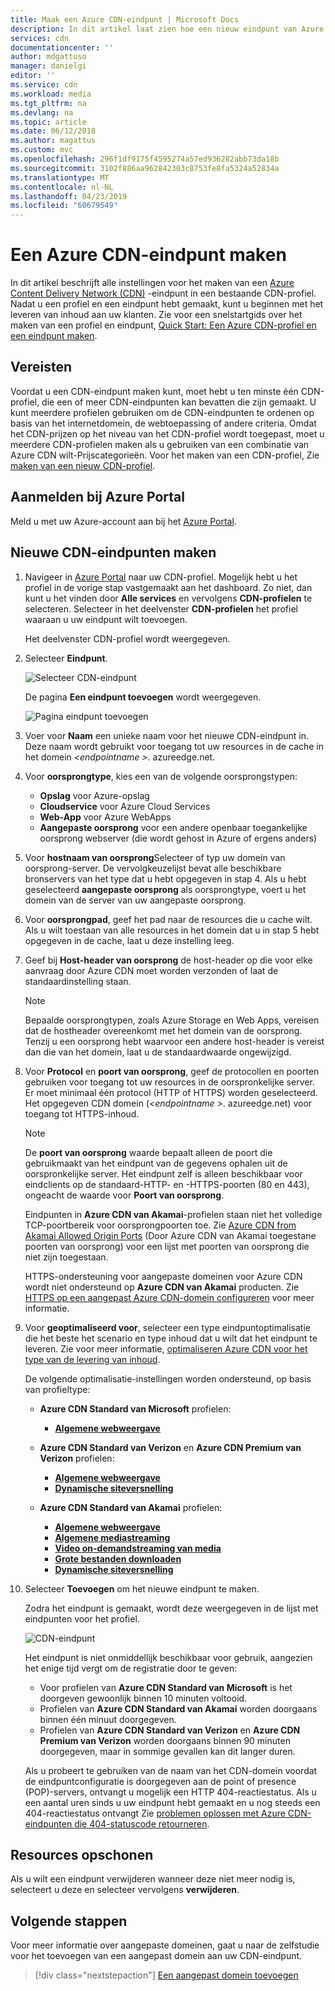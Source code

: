 ```yaml
---
title: Maak een Azure CDN-eindpunt | Microsoft Docs
description: In dit artikel laat zien hoe een nieuw eindpunt van Azure Content Delivery Network (CDN), met inbegrip van geavanceerde instellingen maken.
services: cdn
documentationcenter: ''
author: mdgattuso
manager: danielgi
editor: ''
ms.service: cdn
ms.workload: media
ms.tgt_pltfrm: na
ms.devlang: na
ms.topic: article
ms.date: 06/12/2018
ms.author: magattus
ms.custom: mvc
ms.openlocfilehash: 296f1df9175f4595274a57ed936282abb73da18b
ms.sourcegitcommit: 3102f886aa962842303c8753fe8fa5324a52834a
ms.translationtype: MT
ms.contentlocale: nl-NL
ms.lasthandoff: 04/23/2019
ms.locfileid: "60679549"
---
```

# <a name="create-an-azure-cdn-endpoint"></a>Een Azure CDN-eindpunt maken
In dit artikel beschrijft alle instellingen voor het maken van een [Azure Content Delivery Network (CDN)](cdn-overview.md) -eindpunt in een bestaande CDN-profiel. Nadat u een profiel en een eindpunt hebt gemaakt, kunt u beginnen met het leveren van inhoud aan uw klanten. Zie voor een snelstartgids over het maken van een profiel en eindpunt, [Quick Start: Een Azure CDN-profiel en een eindpunt maken](cdn-create-new-endpoint.md).

## <a name="prerequisites"></a>Vereisten
Voordat u een CDN-eindpunt maken kunt, moet hebt u ten minste één CDN-profiel, die een of meer CDN-eindpunten kan bevatten die zijn gemaakt. U kunt meerdere profielen gebruiken om de CDN-eindpunten te ordenen op basis van het internetdomein, de webtoepassing of andere criteria. Omdat het CDN-prijzen op het niveau van het CDN-profiel wordt toegepast, moet u meerdere CDN-profielen maken als u gebruiken van een combinatie van Azure CDN wilt-Prijscategorieën. Voor het maken van een CDN-profiel, Zie [maken van een nieuw CDN-profiel](cdn-create-new-endpoint.md#create-a-new-cdn-profile).

## <a name="log-in-to-the-azure-portal"></a>Aanmelden bij Azure Portal
Meld u met uw Azure-account aan bij het [Azure Portal](https://portal.azure.com).

## <a name="create-a-new-cdn-endpoint"></a>Nieuwe CDN-eindpunten maken

1. Navigeer in [Azure Portal](https://portal.azure.com) naar uw CDN-profiel. Mogelijk hebt u het profiel in de vorige stap vastgemaakt aan het dashboard. Zo niet, dan kunt u het vinden door **Alle services** en vervolgens **CDN-profielen** te selecteren. Selecteer in het deelvenster **CDN-profielen** het profiel waaraan u uw eindpunt wilt toevoegen. 
   
    Het deelvenster CDN-profiel wordt weergegeven.

2. Selecteer **Eindpunt**.
   
    ![Selecteer CDN-eindpunt](./media/cdn-create-endpoint-how-to/cdn-select-endpoint.png)
   
    De pagina **Een eindpunt toevoegen** wordt weergegeven.
   
    ![Pagina eindpunt toevoegen](./media/cdn-create-endpoint-how-to/cdn-add-endpoint-page.png)

3. Voer voor **Naam** een unieke naam voor het nieuwe CDN-eindpunt in. Deze naam wordt gebruikt voor toegang tot uw resources in de cache in het domein  _\<endpointname >_. azureedge.net.

4. Voor **oorsprongtype**, kies een van de volgende oorsprongstypen: 
   - **Opslag** voor Azure-opslag
   - **Cloudservice** voor Azure Cloud Services
   - **Web-App** voor Azure WebApps
   - **Aangepaste oorsprong** voor een andere openbaar toegankelijke oorsprong webserver (die wordt gehost in Azure of ergens anders)

5. Voor **hostnaam van oorsprong**Selecteer of typ uw domein van oorsprong-server. De vervolgkeuzelijst bevat alle beschikbare bronservers van het type dat u hebt opgegeven in stap 4. Als u hebt geselecteerd **aangepaste oorsprong** als oorsprongtype, voert u het domein van de server van uw aangepaste oorsprong.
    
6. Voor **oorsprongpad**, geef het pad naar de resources die u cache wilt. Als u wilt toestaan van alle resources in het domein dat u in stap 5 hebt opgegeven in de cache, laat u deze instelling leeg.
    
7. Geef bij **Host-header van oorsprong** de host-header op die voor elke aanvraag door Azure CDN moet worden verzonden of laat de standaardinstelling staan.
   
   > [!NOTE]
   > Bepaalde oorsprongtypen, zoals Azure Storage en Web Apps, vereisen dat de hostheader overeenkomt met het domein van de oorsprong. Tenzij u een oorsprong hebt waarvoor een andere host-header is vereist dan die van het domein, laat u de standaardwaarde ongewijzigd.
   > 
    
8. Voor **Protocol** en **poort van oorsprong**, geef de protocollen en poorten gebruiken voor toegang tot uw resources in de oorspronkelijke server. Er moet minimaal één protocol (HTTP of HTTPS) worden geselecteerd. Het opgegeven CDN domein (_\<endpointname >_. azureedge.net) voor toegang tot HTTPS-inhoud. 
   
   > [!NOTE]
   > De **poort van oorsprong** waarde bepaalt alleen de poort die gebruikmaakt van het eindpunt van de gegevens ophalen uit de oorspronkelijke server. Het eindpunt zelf is alleen beschikbaar voor eindclients op de standaard-HTTP- en -HTTPS-poorten (80 en 443), ongeacht de waarde voor **Poort van oorsprong**.  
   > 
   > Eindpunten in **Azure CDN van Akamai**-profielen staan niet het volledige TCP-poortbereik voor oorsprongpoorten toe. Zie [Azure CDN from Akamai Allowed Origin Ports](/previous-versions/azure/mt757337(v=azure.100)) (Door Azure CDN van Akamai toegestane poorten van oorsprong) voor een lijst met poorten van oorsprong die niet zijn toegestaan.  
   > 
   > HTTPS-ondersteuning voor aangepaste domeinen voor Azure CDN wordt niet ondersteund op **Azure CDN van Akamai** producten. Zie [HTTPS op een aangepast Azure CDN-domein configureren](cdn-custom-ssl.md) voor meer informatie.
    
9. Voor **geoptimaliseerd voor**, selecteer een type eindpuntoptimalisatie die het beste het scenario en type inhoud dat u wilt dat het eindpunt te leveren. Zie voor meer informatie, [optimaliseren Azure CDN voor het type van de levering van inhoud](cdn-optimization-overview.md).

    De volgende optimalisatie-instellingen worden ondersteund, op basis van profieltype:
    - **Azure CDN Standard van Microsoft** profielen:
       - [**Algemene webweergave**](cdn-optimization-overview.md#general-web-delivery)

    - **Azure CDN Standard van Verizon** en **Azure CDN Premium van Verizon** profielen:
       - [**Algemene webweergave**](cdn-optimization-overview.md#general-web-delivery)
       - [**Dynamische siteversnelling**](cdn-optimization-overview.md#dynamic-site-acceleration)

    - **Azure CDN Standard van Akamai** profielen:
       - [**Algemene webweergave**](cdn-optimization-overview.md#general-web-delivery)
       - [**Algemene mediastreaming**](cdn-optimization-overview.md#general-media-streaming)
       - [**Video on-demandstreaming van media**](cdn-optimization-overview.md#video-on-demand-media-streaming)
       - [**Grote bestanden downloaden**](cdn-optimization-overview.md#large-file-download)
       - [**Dynamische siteversnelling**](cdn-optimization-overview.md#dynamic-site-acceleration)

10. Selecteer **Toevoegen** om het nieuwe eindpunt te maken.
   
    Zodra het eindpunt is gemaakt, wordt deze weergegeven in de lijst met eindpunten voor het profiel.
    
    ![CDN-eindpunt](./media/cdn-create-new-endpoint/cdn-endpoint-success.png)
    
    Het eindpunt is niet onmiddellijk beschikbaar voor gebruik, aangezien het enige tijd vergt om de registratie door te geven: 
    - Voor profielen van **Azure CDN Standard van Microsoft** is het doorgeven gewoonlijk binnen 10 minuten voltooid. 
    - Profielen van **Azure CDN Standard van Akamai** worden doorgaans binnen één minuut doorgegeven. 
    - Profielen van **Azure CDN Standard van Verizon** en **Azure CDN Premium van Verizon** worden doorgaans binnen 90 minuten doorgegeven, maar in sommige gevallen kan dit langer duren. 
   
    Als u probeert te gebruiken van de naam van het CDN-domein voordat de eindpuntconfiguratie is doorgegeven aan de point of presence (POP)-servers, ontvangt u mogelijk een HTTP 404-reactiestatus. Als u een aantal uren sinds u uw eindpunt hebt gemaakt en u nog steeds een 404-reactiestatus ontvangt Zie [problemen oplossen met Azure CDN-eindpunten die 404-statuscode retourneren](cdn-troubleshoot-endpoint.md).

## <a name="clean-up-resources"></a>Resources opschonen
Als u wilt een eindpunt verwijderen wanneer deze niet meer nodig is, selecteert u deze en selecteer vervolgens **verwijderen**. 

## <a name="next-steps"></a>Volgende stappen
Voor meer informatie over aangepaste domeinen, gaat u naar de zelfstudie voor het toevoegen van een aangepast domein aan uw CDN-eindpunt.

> [!div class="nextstepaction"]
> [Een aangepast domein toevoegen](cdn-map-content-to-custom-domain.md)


